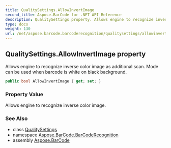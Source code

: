 ```yaml
---
title: QualitySettings.AllowInvertImage
second_title: Aspose.BarCode for .NET API Reference
description: QualitySettings property. Allows engine to recognize inverse color image as additional scan. Mode can be used when barcode is white on black background
type: docs
weight: 130
url: /net/aspose.barcode.barcoderecognition/qualitysettings/allowinvertimage/
---
```

## QualitySettings.AllowInvertImage property

Allows engine to recognize inverse color image as additional scan. Mode can be used when barcode is white on black background.

```csharp
public bool AllowInvertImage { get; set; }
```

### Property Value

Allows engine to recognize inverse color image.

### See Also

* class [QualitySettings](../)
* namespace [Aspose.BarCode.BarCodeRecognition](../../../aspose.barcode.barcoderecognition/)
* assembly [Aspose.BarCode](../../../)


